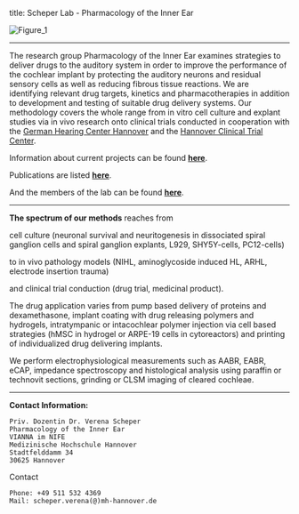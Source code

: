 title: Scheper Lab - Pharmacology of the Inner Ear

![Figure_1](scheper/CTNPSGZ.png)

***
The research group Pharmacology of the Inner Ear examines strategies to deliver drugs to the auditory system in order to improve the performance of the cochlear implant by protecting the auditory neurons and residual sensory cells as well as reducing fibrous tissue reactions. We are identifying relevant drug targets, kinetics and pharmacotherapies in addition to development and testing of suitable drug delivery systems. Our methodology covers the whole range from in vitro cell culture and explant studies via in vivo research onto clinical trials conducted in cooperation with the [German Hearing Center Hannover](http://www.hoerzentrum-hannover.de/) and the [Hannover Clinical Trial Center](http://www.clinical-trial-center.de/). 


Information about current projects can be found [**here**](scheper/projects.html).

Publications are listed [**here**](scheper/publications.html).

And the members of the lab can be found [**here**](scheper/staff.html).

***
**The spectrum of our methods** reaches from

cell culture (neuronal survival and neuritogenesis in dissociated spiral ganglion cells and spiral ganglion explants, L929, SHY5Y-cells, PC12-cells)

to in vivo pathology models (NIHL, aminoglycoside induced HL, ARHL, electrode insertion trauma)

and clinical trial conduction (drug trial, medicinal product).


The drug application varies from pump based delivery of proteins and dexamethasone, implant coating with drug releasing polymers and hydrogels, intratympanic or intacochlear polymer injection  via cell based strategies (hMSC in hydrogel or ARPE-19 cells in cytoreactors) and printing of individualized drug delivering implants.


We perform electrophysiological measurements such as AABR, EABR, eCAP, impedance spectroscopy and histological analysis using paraffin or technovit sections, grinding or CLSM imaging of cleared cochleae. 


***

**Contact Information:**


    Priv. Dozentin Dr. Verena Scheper
    Pharmacology of the Inner Ear
    VIANNA im NIFE
    Medizinische Hochschule Hannover
    Stadtfelddamm 34
    30625 Hannover

Contact

    Phone: +49 511 532 4369
    Mail: scheper.verena(@)mh-hannover.de



